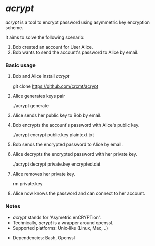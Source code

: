 *acrypt*
========

*acrypt* is a tool to encrypt password
using asymmetric key encryption scheme.

It aims to solve the following scenario:  
  1. Bob created an account for User Alice.
  2. Bob wants to send the account's password to Alice by email.

### Basic usage

  1. Bob and Alice install *acrypt*

        git clone https://github.com/crcmt/acrypt

  2. Alice generates keys pair

        ./acrypt generate

  3. Alice sends her public key to Bob by email.
  4. Bob encrypts the account's password with Alice's public key.

        ./acrypt encrypt public.key plaintext.txt

  5. Bob sends the encrypted password to Alice by email.
  6. Alice decrypts the encrypted password with her private key.

        ./acrypt decrypt private.key encrypted.dat

  7. Alice removes her private key.

        rm private.key

  8. Alice now knows the password and can connect to her account.

### Notes

  * *acrypt* stands for 'Asymetric enCRYPTion'.
  * Technically, *acrypt* is a wrapper around openssl.
  * Supported platforms: Unix-like (Linux, Mac, ..)
  - Dependencies: Bash, Openssl
